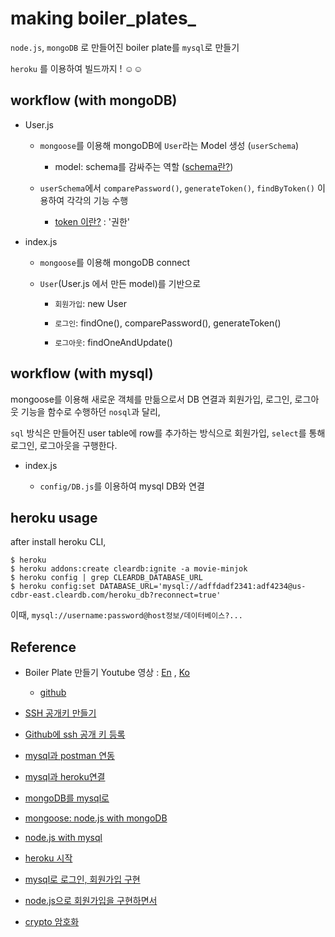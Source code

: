 # making boiler_plates_


`node.js`, `mongoDB` 로 만들어진 boiler plate를 `mysql`로 만들기

`heroku` 를 이용하여 빌드까지 ! ☺️☺️



## workflow (with mongoDB)

- User.js

  - `mongoose`를 이용해 mongoDB에 `User`라는 Model 생성 (`userSchema`)

    - model: schema를 감싸주는 역할 ([schema란?](https://www.zerocho.com/category/MongoDB/post/5963b908cebb5e001834680e))

  - `userSchema`에서 `comparePassword()`, `generateToken()`, `findByToken()` 이용하여 각각의 기능 수행

    - [token 이란?](https://krksap.tistory.com/1586) : '권한'

- index.js

  - `mongoose`를 이용해 mongoDB connect

  - `User`(User.js 에서 만든 model)를 기반으로

    - `회원가입`: new User

    - `로그인`: findOne(), comparePassword(), generateToken()

    - `로그아웃`: findOneAndUpdate()


## workflow (with mysql)

mongoose를 이용해 새로운 객체를 만듦으로서 DB 연결과 회원가입, 로그인, 로그아웃 기능을 함수로 수행하던 `nosql`과 달리,

`sql` 방식은 만들어진 user table에 row를 추가하는 방식으로 회원가입, `select`를 통해 로그인, 로그아웃을 구행한다.

- index.js

  -  `config/DB.js`를 이용하여 mysql DB와 연결   


## heroku usage

after install heroku CLI,

```
$ heroku
$ heroku addons:create cleardb:ignite -a movie-minjok
$ heroku config | grep CLEARDB_DATABASE_URL
$ heroku config:set DATABASE_URL='mysql://adffdadf2341:adf4234@us-cdbr-east.cleardb.com/heroku_db?reconnect=true'
```

이때, `mysql://username:password@host정보/데이터베이스?...`



## Reference

- Boiler Plate 만들기 Youtube 영상 : [En](https://www.youtube.com/watch?v=yScMn7iBa1g&list=PL9a7QRYt5fqly7BrCxOS71BqLLb9OeXKd) , [Ko](https://www.youtube.com/watch?v=fgoMqmNKE18&list=PL9a7QRYt5fqkZC9jc7jntD1WuAogjo_9T)

  - [github](https://github.com/jaewonhimnae/boilerplate-mern-stack)

- [SSH 공개키 만들기](https://git-scm.com/book/ko/v2/Git-%EC%84%9C%EB%B2%84-SSH-%EA%B3%B5%EA%B0%9C%ED%82%A4-%EB%A7%8C%EB%93%A4%EA%B8%B0)

- [Github에 ssh 공개 키 등록](https://brunch.co.kr/@anonymdevoo/10)

- [mysql과 postman 연동](https://medium.com/@Raghwendra.sonu/in-this-story-i-am-going-to-talk-about-how-you-can-connect-to-mysql-database-through-postman-and-8987b1aacca0)

- [mysql과 heroku연결](https://dev-dongwon.github.io/articles/2019-09-03/heroku-mysql)

- [mongoDB를 mysql로](https://stackoverrun.com/ko/q/12550170)

- [mongoose: node.js with mongoDB](https://mongoosejs.com/docs/)

- [node.js with mysql](https://www.npmjs.com/package/mysql)

- [heroku 시작](https://victorydntmd.tistory.com/112)

- [mysql로 로그인, 회원가입 구현](https://m.blog.naver.com/PostView.nhn?blogId=magnking&logNo=221148738767&proxyReferer=https:%2F%2Fwww.google.com%2F)

- [node.js으로 회원가입을 구현하면서](https://so-tired.tistory.com/56)

- [crypto 암호화](https://www.zerocho.com/category/NodeJS/post/593a487c2ed1da0018cff95d)
